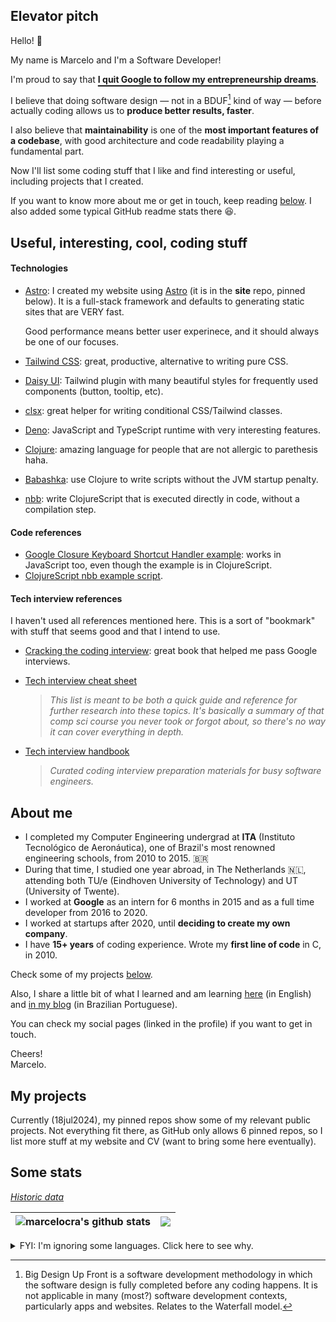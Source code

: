 ## Elevator pitch

Hello! 👋

My name is Marcelo and I'm a Software Developer!

I'm proud to say that <strong><u style="text-underline-offset: 4px; text-decoration-thickness: 2px">I quit Google to follow my entrepreneurship dreams</u></strong>.

I believe that doing software design — not in a BDUF[^bduf] kind of way — before actually coding allows us to **produce better results, faster**.

I also believe that **maintainability** is one of the **most important features of a codebase**, with good architecture and code readability playing a fundamental part.

Now I'll list some coding stuff that I like and find interesting or useful, including projects that I created.

If you want to know more about me or get in touch, keep reading [below](#more). I also added some typical GitHub readme stats there 😆️.

[^bduf]: Big Design Up Front is a software development methodology in which the software design is fully completed before any coding happens. It is not applicable in many (most?) software development contexts, particularly apps and websites. Relates to the Waterfall model.

## Useful, interesting, cool, coding stuff

#### Technologies

- [Astro](https://astro.build): I created my website using [Astro](https://astro.build) (it is in the **site** repo, pinned below). It is a full-stack framework and defaults to generating static sites that are VERY fast.

  Good performance means better user experinece, and it should always be one of our focuses.

- [Tailwind CSS](https://tailwindcss.com/): great, productive, alternative to writing pure CSS.
- [Daisy UI](https://daisyui.com/): Tailwind plugin with many beautiful styles for frequently used components (button, tooltip, etc).
- [clsx](https://github.com/lukeed/clsx): great helper for writing conditional CSS/Tailwind classes.
- [Deno](https://deno.land): JavaScript and TypeScript runtime with very interesting features.

- [Clojure](https://clojure.org): amazing language for people that are not allergic to parethesis haha.
- [Babashka](https://github.com/babashka/babashka): use Clojure to write scripts without the JVM startup penalty.
- [nbb](https://github.com/babashka/nbb): write ClojureScript that is executed directly in code, without a compilation step.

#### Code references

- [Google Closure Keyboard Shortcut Handler example](https://gist.github.com/marcelocra/930fc699e3b6367df1aad81811668e3c): works in JavaScript too, even though the example is in ClojureScript.
- [ClojureScript nbb example script](https://gist.github.com/marcelocra/0f41381c0c1e251efe700a1c3bb0e3fa).

#### Tech interview references

I haven't used all references mentioned here. This is a sort of "bookmark" with stuff that seems good and that I intend to use.

- [Cracking the coding interview](https://www.amazon.com.br/Cracking-Coding-Interview-Programming-Questions/dp/0984782850): great book that helped me pass Google interviews.

- [Tech interview cheat sheet](https://github.com/tsiege/Tech-Interview-Cheat-Sheet)

  > _This list is meant to be both a quick guide and reference for further research into these topics. It's basically a summary of that comp sci course you never took or forgot about, so there's no way it can cover everything in depth._

- [Tech interview handbook](https://github.com/yangshun/tech-interview-handbook)
  > _Curated coding interview preparation materials for busy software engineers._

## About me <a name="more"></a>

- I completed my Computer Engineering undergrad at **ITA** (Instituto Tecnológico de Aeronáutica), one of Brazil's most renowned engineering schools, from 2010 to 2015. 🇧🇷
- During that time, I studied one year abroad, in The Netherlands 🇳🇱, attending both TU/e (Eindhoven University of Technology) and UT (University of Twente).
- I worked at **Google** as an intern for 6 months in 2015 and as a full time developer from 2016 to 2020.
- I worked at startups after 2020, until **deciding to create my own company**.
- I have **15<!-- (curr_year - 2010 + 1) -->+ years** of coding experience. Wrote my **first line of code** in C, in 2010.

Check some of my projects [below](#projects).

Also, I share a little bit of what I learned and am learning <a href="https://github.com/marcelocra/marcelocra/blob/master/details.md#table-of-contents-" target="_blank">here</a> (in English) and [in my blog](https://marcelocra.dev/blog) (in Brazilian Portuguese).

You can check my social pages (linked in the profile) if you want to get in touch.

Cheers!\
Marcelo.

## My projects <a name="projects"></a>

Currently (18jul2024), my pinned repos show some of my relevant public projects. Not everything fit there, as GitHub only allows 6 pinned repos, so I list more stuff at my website and CV (want to bring some here eventually).

## Some stats <a name="stats"></a>

_<a href="https://github.com/marcelocra/marcelocra/blob/master/details.md#github-stats-history-" target="_blank">Historic data</a>_

<!-- ----- 80 columns reference ----------------------------------------------------- -->

<!-- ![Most used languages](https://github-readme-stats.vercel.app/api/top-langs/?username=marcelocra&text_color=000&title_color=000&bg_color=45,e96443,904e95&hide_border=true&layout=compact&hide=Python,Java,html,CSS,C,Shell,PowerShell,Vim%20Script,Dockerfile&langs_count=10) -->

<!-- ![Most used languages](https://github-readme-stats.vercel.app/api/top-langs/?username=marcelocra&theme=dark&hide_border=true&layout=compact&hide=Python,Java,html,CSS,C,Shell,PowerShell,Vim%20Script,Dockerfile&langs_count=10) -->

| <img align="center" src="https://github-readme-stats.vercel.app/api?username=marcelocra&show_icons=true&include_all_commits=true&theme=buefy&hide_border=true" alt="marcelocra's github stats" /> | <img align="center" src="https://github-readme-stats.vercel.app/api/top-langs/?username=marcelocra&layout=compact&theme=buefy&hide_border=true&hide=Python,Java,html,CSS,C,Shell,PowerShell,Vim%20Script,Dockerfile,SCSS&langs_count=20" /> |
| ------------------------------------------------------------------------------------------------------------------------------------------------------------------------------------------------- | ------------------------------------------------------------------------------------------------------------------------------------------------------------------------------------------------------------------------------------------- |

<details>
<summary>FYI: I'm ignoring some languages. Click here to see why.</summary>
<br />

1. They are not languages (e.g. HTML, CSS, Dockerfile).
1. I haven't used them meaningfully in a long time (e.g. Python, Java, C, C++).
1. I use them mostly as "glue" and not to write actual programs (e.g. Shell, PowerShell, Vimscript).

</details>
